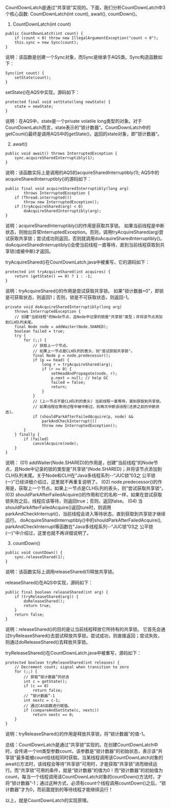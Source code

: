CountDownLatch是通过“共享锁”实现的。下面，我们分析CountDownLatch中3个核心函数: CountDownLatch(int count), await(), countDown()。
1. CountDownLatch(int count)

```
public CountDownLatch(int count) {
    if (count < 0) throw new IllegalArgumentException("count < 0");
    this.sync = new Sync(count);
}
```
说明：该函数是创建一个Sync对象，而Sync是继承于AQS类。Sync构造函数如下：

```
Sync(int count) {
    setState(count);
}
```

setState()在AQS中实现，源码如下：
```
protected final void setState(long newState) {
    state = newState;
}
```
说明：在AQS中，state是一个private volatile long类型的对象。对于CountDownLatch而言，state表示的”锁计数器“。CountDownLatch中的getCount()最终是调用AQS中的getState()，返回的state对象，即”锁计数器“。

2. await()
```
public void await() throws InterruptedException {
    sync.acquireSharedInterruptibly(1);
}
```
说明：该函数实际上是调用的AQS的acquireSharedInterruptibly(1);
AQS中的acquireSharedInterruptibly()的源码如下：
```
public final void acquireSharedInterruptibly(long arg)
        throws InterruptedException {
    if (Thread.interrupted())
        throw new InterruptedException();
    if (tryAcquireShared(arg) < 0)
        doAcquireSharedInterruptibly(arg);
}
```
说明：acquireSharedInterruptibly()的作用是获取共享锁。
如果当前线程是中断状态，则抛出异常InterruptedException。否则，调用tryAcquireShared(arg)尝试获取共享锁；尝试成功则返回，否则就调用doAcquireSharedInterruptibly()。doAcquireSharedInterruptibly()会使当前线程一直等待，直到当前线程获取到共享锁(或被中断)才返回。

tryAcquireShared()在CountDownLatch.java中被重写，它的源码如下：
```
protected int tryAcquireShared(int acquires) {
    return (getState() == 0) ? 1 : -1;
}
```
说明：tryAcquireShared()的作用是尝试获取共享锁。
如果"锁计数器=0"，即锁是可获取状态，则返回1；否则，锁是不可获取状态，则返回-1。
```
private void doAcquireSharedInterruptibly(long arg)
    throws InterruptedException {
    // 创建"当前线程"的Node节点，且Node中记录的锁是"共享锁"类型；并将该节点添加到CLH队列末尾。
    final Node node = addWaiter(Node.SHARED);
    boolean failed = true;
    try {
        for (;;) {
            // 获取上一个节点。
            // 如果上一节点是CLH队列的表头，则"尝试获取共享锁"。
            final Node p = node.predecessor();
            if (p == head) {
                long r = tryAcquireShared(arg);
                if (r >= 0) {
                    setHeadAndPropagate(node, r);
                    p.next = null; // help GC
                    failed = false;
                    return;
                }
            }
            // (上一节点不是CLH队列的表头) 当前线程一直等待，直到获取到共享锁。
            // 如果线程在等待过程中被中断过，则再次中断该线程(还原之前的中断状态)。
            if (shouldParkAfterFailedAcquire(p, node) &&
                parkAndCheckInterrupt())
                throw new InterruptedException();
        }
    } finally {
        if (failed)
            cancelAcquire(node);
    }
}
```
说明：
(01) addWaiter(Node.SHARED)的作用是，创建”当前线程“的Node节点，且Node中记录的锁的类型是”共享锁“(Node.SHARED)；并将该节点添加到CLH队列末尾。关于Node和CLH在"Java多线程系列--“JUC锁”03之 公平锁(一)"已经详细介绍过，这里就不再重复说明了。
(02) node.predecessor()的作用是，获取上一个节点。如果上一节点是CLH队列的表头，则”尝试获取共享锁“。
(03) shouldParkAfterFailedAcquire()的作用和它的名称一样，如果在尝试获取锁失败之后，线程应该等待，则返回true；否则，返回false。
(04) 当shouldParkAfterFailedAcquire()返回ture时，则调用parkAndCheckInterrupt()，当前线程会进入等待状态，直到获取到共享锁才继续运行。
doAcquireSharedInterruptibly()中的shouldParkAfterFailedAcquire(), parkAndCheckInterrupt等函数在"Java多线程系列--“JUC锁”03之 公平锁(一)"中介绍过，这里也就不再详细说明了。

3. countDown()
```
public void countDown() {
    sync.releaseShared(1);
}
```
说明：该函数实际上调用releaseShared(1)释放共享锁。

releaseShared()在AQS中实现，源码如下：
```
public final boolean releaseShared(int arg) {
    if (tryReleaseShared(arg)) {
        doReleaseShared();
        return true;
    }
    return false;
}
```
说明：releaseShared()的目的是让当前线程释放它所持有的共享锁。
它首先会通过tryReleaseShared()去尝试释放共享锁。尝试成功，则直接返回；尝试失败，则通过doReleaseShared()去释放共享锁。

tryReleaseShared()在CountDownLatch.java中被重写，源码如下：
```
protected boolean tryReleaseShared(int releases) {
    // Decrement count; signal when transition to zero
    for (;;) {
        // 获取“锁计数器”的状态
        int c = getState();
        if (c == 0)
            return false;
        // “锁计数器”-1
        int nextc = c-1;
        // 通过CAS函数进行赋值。
        if (compareAndSetState(c, nextc))
            return nextc == 0;
    }
}
```
说明：tryReleaseShared()的作用是释放共享锁，将“锁计数器”的值-1。



总结：CountDownLatch是通过“共享锁”实现的。在创建CountDownLatch中时，会传递一个int类型参数count，该参数是“锁计数器”的初始状态，表示该“共享锁”最多能被count给线程同时获取。当某线程调用该CountDownLatch对象的await()方法时，该线程会等待“共享锁”可用时，才能获取“共享锁”进而继续运行。而“共享锁”可用的条件，就是“锁计数器”的值为0！而“锁计数器”的初始值为count，每当一个线程调用该CountDownLatch对象的countDown()方法时，才将“锁计数器”-1；通过这种方式，必须有count个线程调用countDown()之后，“锁计数器”才为0，而前面提到的等待线程才能继续运行！

以上，就是CountDownLatch的实现原理。